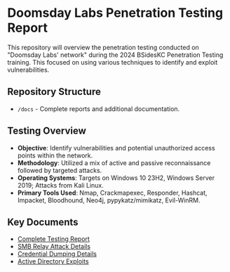# Doomsday Labs Penetration Testing Report

This repository will overview the penetration testing conducted on "Doomsday Labs' network" during the 2024 BSidesKC Penetration Testing training. This focused on using various techniques to identify and exploit vulnerabilities.

## Repository Structure

- `/docs` - Complete reports and additional documentation.

## Testing Overview

- **Objective**: Identify vulnerabilities and potential unauthorized access points within the network.
- **Methodology**: Utilized a mix of active and passive reconnaissance followed by targeted attacks.
- **Operating Systems**: Targets on Windows 10 23H2, Windows Server 2019; Attacks from Kali Linux.
- **Primary Tools Used**: Nmap, Crackmapexec, Responder, Hashcat, Impacket, Bloodhound, Neo4j, pypykatz/mimikatz, Evil-WinRM.

## Key Documents

- [Complete Testing Report](docs/report.md)
- [SMB Relay Attack Details](docs/findings/smb_relay.md)
- [Credential Dumping Details](docs/findings/credentialDumping.md)
- [Active Directory Exploits](docs/findings/activeDirectory.md)
